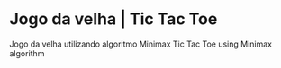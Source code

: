 Jogo da velha | Tic Tac Toe
=====

Jogo da velha utilizando algoritmo Minimax
Tic Tac Toe using Minimax algorithm
